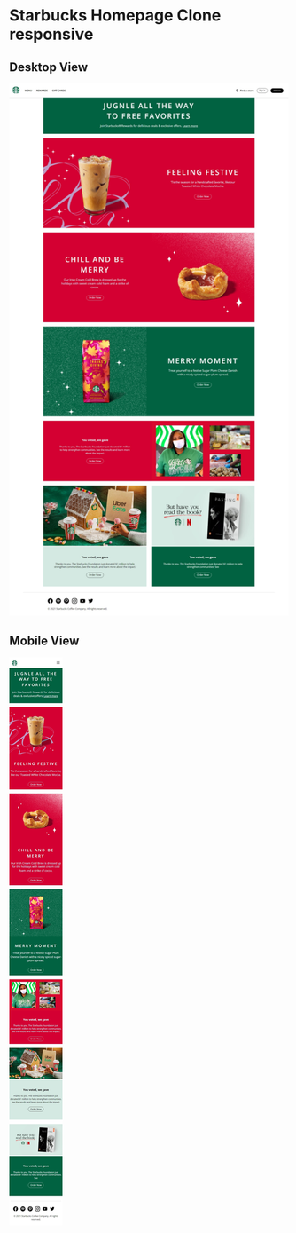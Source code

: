 # Starbucks Homepage Clone responsive

## Desktop View

<img src="./img/output1.jpeg" alt="Desktop View">

## Mobile View

<img src="./img/output2.jpeg" alt="Mobile View">